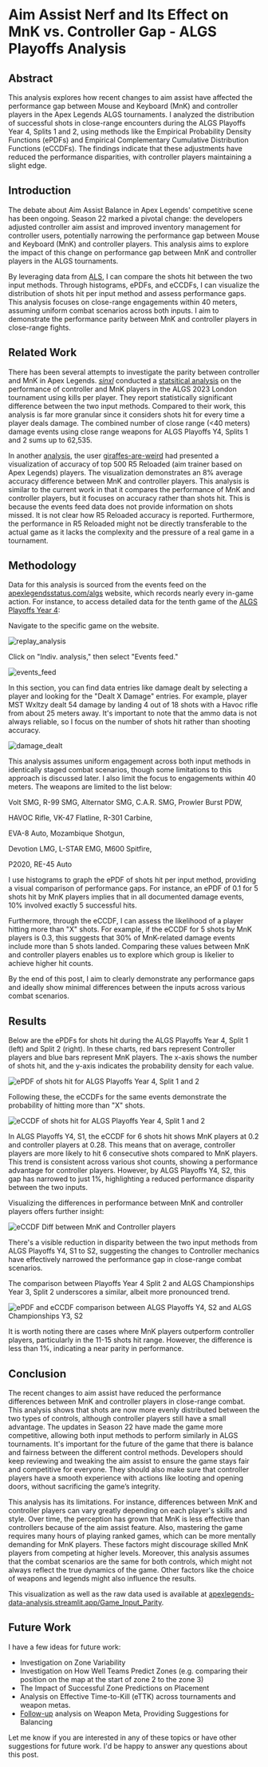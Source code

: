 # Aim Assist Nerf and Its Effect on MnK vs. Controller Gap - ALGS Playoffs Analysis

## Abstract

This analysis explores how recent changes to aim assist have affected the performance gap between Mouse and Keyboard (MnK) and controller players in the Apex Legends ALGS tournaments. I analyzed the distribution of successful shots in close-range encounters during the ALGS Playoffs Year 4, Splits 1 and 2, using methods like the Empirical Probability Density Functions (ePDFs) and Empirical Complementary Cumulative Distribution Functions (eCCDFs). The findings indicate that these adjustments have reduced the performance disparities, with controller players maintaining a slight edge. 

## Introduction

The debate about Aim Assist Balance in Apex Legends' competitive scene has been ongoing. Season 22 marked a pivotal change: the developers adjusted controller aim assist and improved inventory management for controller users, potentially narrowing the performance gap between Mouse and Keyboard (MnK) and controller players. This analysis aims to explore the impact of this change on performance gap between MnK and controller players in the ALGS tournaments. 

By leveraging data from [ALS](https://www.patreon.com/hugodev), I can compare the shots hit between the two input methods. Through histograms, ePDFs, and eCCDFs, I can visualize the distribution of shots hit per input method and assess performance gaps. This analysis focuses on close-range engagements within 40 meters, assuming uniform combat scenarios across both inputs. I aim to demonstrate the performance parity between MnK and controller players in close-range fights. 

## Related Work

There has been several attempts to investigate the parity between controller and MnK in Apex Legends. [_sinxl_](reddit.com/user/_sinxl_) conducted a [statsitical analysis](reddit.com/r/CompetitiveApex/comments/10ywjdq/statistical_analysis_of_controllermk_at_algs/) on the performance of controller and MnK players in the ALGS 2023 London tournament using kills per player. They report statistically significant difference between the two input methods. Compared to their work, this analysis is far more granular since it considers shots hit for every time a player deals damage. The combined number of close range (<40 meters) damage events using close range weapons for ALGS Playoffs Y4, Splits 1 and 2 sums up to 62,535. 

In another [analysis](https://www.reddit.com/r/CompetitiveApex/comments/1azzuch/i_charted_out_the_kbm_vs_controller_accuracy_kd/?share_id=RmzGkqlhKSFpDgqNPVz0z), the user [giraffes-are-weird](https://www.reddit.com/user/giraffes-are-weird/) had presented a visualization of accuracy of top 500 R5 Reloaded (aim trainer based on Apex Legends) players. The visualization demonstrates an 8% average accuracy difference between MnK and controller players. This analysis is similar to the current work in that it compares the performance of MnK and controller players, but it focuses on accuracy rather than shots hit. This is because the events feed data does not provide information on shots missed. It is not clear how R5 Reloaded accuracy is reported. Furthermore, the performance in R5 Reloaded might not be directly transferable to the actual game as it lacks the complexity and the pressure of a real game in a tournament. 


## Methodology

Data for this analysis is sourced from the events feed on the [apexlegendsstatus.com/algs](apexlegendsstatus.com/algs) website, which records nearly every in-game action. For instance, to access detailed data for the tenth game of the [ALGS Playoffs Year 4](https://apexlegendsstatus.com/algs/Y4-Split2/ALGS-Playoffs/Global/Overview#tab-scoring):


Navigate to the specific game on the website.

![replay_analysis](https://github.com/mo-arvan/apexlegends-data-analysis/blob/main/docs/posts/mnk_vs_controller/images/10_replay_analysis.png?raw=true)


Click on "Indiv. analysis," then select "Events feed."

![events_feed](https://github.com/mo-arvan/apexlegends-data-analysis/blob/main/docs/posts/mnk_vs_controller/images/11_events_feed.png?raw=true)


In this section, you can find data entries like damage dealt by selecting a player and looking for the "Dealt X Damage" entries. For example, player MST Wxltzy dealt 54 damage by landing 4 out of 18 shots with a Havoc rifle from about 25 meters away. It's important to note that the ammo data is not always reliable, so I focus on the number of shots hit rather than shooting accuracy.

![damage_dealt](https://github.com/mo-arvan/apexlegends-data-analysis/blob/main/docs/posts/mnk_vs_controller/images/12_damage_events.png?raw=true)

This analysis assumes uniform engagement across both input methods in identically staged combat scenarios, though some limitations to this approach is discussed later. I also limit the focus to engagements within 40 meters. The weapons are limited to the list below:

Volt SMG,
R-99 SMG,
Alternator SMG,
C.A.R. SMG,
Prowler Burst PDW,

HAVOC Rifle,
VK-47 Flatline,
R-301 Carbine,

EVA-8 Auto,
Mozambique Shotgun,

Devotion LMG,
L-STAR EMG,
M600 Spitfire,

P2020,
RE-45 Auto

I use histograms to graph the ePDF of shots hit per input method, providing a visual comparison of performance gaps. For instance, an ePDF of 0.1 for 5 shots hit by MnK players implies that in all documented damage events, 10% involved exactly 5 successful hits.

Furthermore, through the eCCDF, I can assess the likelihood of a player hitting more than "X" shots. For example, if the eCCDF for 5 shots by MnK players is 0.3, this suggests that 30% of MnK-related damage events include more than 5 shots landed. Comparing these values between MnK and controller players enables us to explore which group is likelier to achieve higher hit counts.

By the end of this post, I aim to clearly demonstrate any performance gaps and ideally show minimal differences between the inputs across various combat scenarios.

## Results

Below are the ePDFs for shots hit during the ALGS Playoffs Year 4, Split 1 (left) and Split 2 (right). In these charts, red bars represent Controller players and blue bars represent MnK players. The x-axis shows the number of shots hit, and the y-axis indicates the probability density for each value.

![ePDF of shots hit for ALGS Playoffs Year 4, Split 1 and 2](https://github.com/mo-arvan/apexlegends-data-analysis/blob/main/docs/posts/mnk_vs_controller/images/13_epdf_algs_playoffs_y4s1_vs_y4s2.png?raw=true)

Following these, the eCCDFs for the same events demonstrate the probability of hitting more than "X" shots.


![eCCDF of shots hit for ALGS Playoffs Year 4, Split 1 and 2](https://github.com/mo-arvan/apexlegends-data-analysis/blob/main/docs/posts/mnk_vs_controller/images/14_eccdf_algs_playoffs_y4s1_vs_y4s2.png?raw=true)


In ALGS Playoffs Y4, S1, the eCCDF for 6 shots hit shows MnK players at 0.2 and controller players at 0.28. This means that on average, controller players are more likely to hit 6 consecutive shots compared to MnK players. This trend is consistent across various shot counts, showing a performance advantage for controller players. However, by ALGS Playoffs Y4, S2, this gap has narrowed to just 1%, highlighting a reduced performance disparity between the two inputs.

Visualizing the differences in performance between MnK and controller players offers further insight:

![eCCDF Diff between MnK and Controller players](https://github.com/mo-arvan/apexlegends-data-analysis/blob/main/docs/posts/mnk_vs_controller/images/15_eccdf_diff_algs_playoffs_y4s1_vs_y4s2.png?raw=true)

There's a visible reduction in disparity between the two input methods from ALGS Playoffs Y4, S1 to S2, suggesting the changes to Controller mechanics have effectively narrowed the performance gap in close-range combat scenarios.

The comparison between Playoffs Year 4 Split 2 and ALGS Championships Year 3, Split 2 underscores a similar, albeit more pronounced trend.

![ePDF and eCCDF comparison between ALGS Playoffs Y4, S2 and ALGS Championships Y3, S2](https://github.com/mo-arvan/apexlegends-data-analysis/blob/main/docs/posts/mnk_vs_controller/images/16_eccdf_diff_algs_champs_y3s2_vs_playoffs_y4s2.png?raw=true)

It is worth noting there are cases where MnK players outperform controller players, particularly in the 11-15 shots hit range. However, the difference is less than 1%, indicating a near parity in performance.

## Conclusion

The recent changes to aim assist have reduced the performance differences between MnK and controller players in close-range combat. This analysis shows that shots are now more evenly distributed between the two types of controls, although controller players still have a small advantage. The updates in Season 22 have made the game more competitive, allowing both input methods to perform similarly in ALGS tournaments. It's important for the future of the game that there is balance and fairness between the different control methods. Developers should keep reviewing and tweaking the aim assist to ensure the game stays fair and competitive for everyone. They should also make sure that controller players have a smooth experience with actions like looting and opening doors, without sacrificing the game’s integrity.

This analysis has its limitations. For instance, differences between MnK and controller players can vary greatly depending on each player's skills and style. Over time, the perception has grown that MnK is less effective than controllers because of the aim assist feature. Also, mastering the game requires many hours of playing ranked games, which can be more mentally demanding for MnK players. These factors might discourage skilled MnK players from competing at higher levels. Moreover, this analysis assumes that the combat scenarios are the same for both controls, which might not always reflect the true dynamics of the game. Other factors like the choice of weapons and legends might also influence the results.

This visualization as well as the raw data used is available at [apexlegends-data-analysis.streamlit.app/Game_Input_Parity](https://apexlegends-data-analysis.streamlit.app/Game_Input_Parity).


## Future Work 

I have a few ideas for future work:

- Investigation on Zone Variability 
- Investigation on How Well Teams Predict Zones (e.g. comparing their position on the map at the start of zone 2 to the zone 3)
- The Impact of Successful Zone Predictions on Placement
- Analysis on Effective Time-to-Kill (eTTK) across tournaments and weapon metas. 
- [Follow-up](https://www.reddit.com/r/CompetitiveApex/comments/1enhlsn/apex_legends_s22_shockwave_weapon_meta_mnk_vs/) analysis on Weapon Meta, Providing Suggestions for Balancing

Let me know if you are interested in any of these topics or have other suggestions for future work. I'd be happy to answer any questions about this post. 